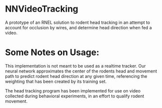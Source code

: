 # NNVideoTracking

A prototype of an RNEL solution to rodent head tracking in an attempt to account for occlusion by wires, and determine head direction when fed a video.

# Some Notes on Usage:

This implementation is not meant to be used as a realtime tracker. Our neural network approximates the center of the rodents head and movement path to predict rodent head direction at any given time, referencing the weighting that has been created by its training set.

The head tracking program has been implemented for use on video collected during behavioral experiments, in an effort to qualify rodent movement.